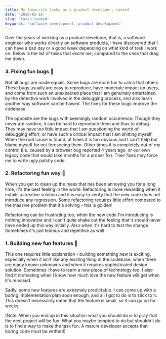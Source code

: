 ```yaml
---
title: My favourite tasks as a product developer, ranked
date: '2020-02-16'
slug: 'tasks-ranked'
keywords: 'software development, product development'
---
```


Over the years of working as a product developer, that is, a software engineer who works directly on software products, I have discovered that I can have a bad day or a good week depending on what kind of task I work on. Below is the list of tasks that excite me, compared to the ones that drag me down.


### 3. Fixing fun bugs 🐛

Not all bugs are made equals. Some bugs are more fun to catch that others. These bugs usually are easy to reproduce, have moderate impact on users, and come from such an unexpected place that I am genuinely entertained by the detective work involved in the debugging process, and also learn another way software can be flawed. The fixes for these bugs improve the codebase.

The opposite are the bugs with seemingly random occurrence. Though they never are random, it can be hard to reproduce them and thus to debug. They may have too little impact that I am questioning the worth of debugging effort, or have such a critical impact that I am shitting myself. When the root cause is found, at times it is too obvious and I can't help but blame myself for not foreseeing them. Other times it is completely out of my control (i.e. caused by a browser bug reported 4 years ago, or our own legacy code that would take months for a proper fix). Their fixes may force me to write ugly patchy code.

### 2. Refactoring fun way 🧼

When you get to clean up the mess that has been annoying you for a long time, it's the best feeling in the world. Refactoring is more rewarding when it entails a creative solution and it is easy to verify that the new code does not introduce any regression. Some refactoring requires little effort compared to the massive problem that it's solving - this is golden!

Refactoring can be frustrating too, when the new code I'm introducing is nothing innovative and I can't quite shake out the feeling that it should never have ended up this way initially. Also when it's hard to test the change. Sometimes it's just tedious and repetitive as well.

### 1. Building new fun features 🌵

This one requires little explanation - building something new is exciting, especially when it isn't like any existing thing in the codebase, when there are many known unknowns and when it requires sophisticated design solution. Sometimes I have to learn a new piece of technology too. I also find it motivating when I know how much love the new feature will get when it's released.

Sadly, some new features are extremely predictable. I can come up with a boring implementation plan soon enough, and all I got to do is to stick to it. This doesn't necessarily mean that the feature is small, so it can go on for weeks.

(Note: When you end up in this situation what you should do is to pray that the next project will be fun. What you maybe tempted to do but shouldn't do is to find a way to make the task fun. A mature developer accepts that boring code must be written!)

